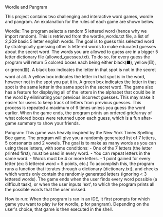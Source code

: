 Wordle and Pangram

This project contains two challenging and interactive word games, wordle and pangram. An explanation for the rules of each game are shown below.

Wordle:
The program selects a random 5 lettered word (hence why we import random). This is retrieved from the wordle_words.txt file, a list of 2,309 basic 5 letter english words. The goal is to guess this selected word by strategically guessing other 5 lettered words to make educated guesses about the secret word. The words you are allowed to guess are in a bigger 5 letter dictionary file (allowed_guesses.txt). To do so, for every guess the program will return 5 colored boxes each being either black(⬛️), yellow(🟨), or green(🟩). A black box indicates the letter in that spot is not in the secret word at all. A yellow box indicates the letter in that spot is in the word, however not in the spot you put it in. A green box indicates the letter in that spot is the same letter in the same spot in the secret word. The game also has a feature for displaying all of the letters in the alphabet that could be in the word by eliminating your previous incorrect guesses. This may make it easier for users to keep track of letters from previous guesses. This process is repeated a maximum of 6 times unless you guess the word earlier. When the game ends, the program prints an ordered grid/array of what colored boxes were returned upon each guess, which is a fun after-game summary to show your friends.

Pangram:
This game was heavily inspired by the New York Times Spelling Bee game. The program will give you a randomly generated list of 7 letters, 5 consonants and 2 vowels. The goal is to make as many words as you can using these letters, with some conditions:
	- One of the 7 letters (the letter printed first), must be used in every word.
	- You can repeat letters in the same word.
	- Words must be 4 or more letters.
	- 1 point gained for every letter (ex: 5 lettered word = 5 points, etc.)
To accomplish this, the program runs a function that iterates through a dictionary (dictionary.txt), and checks which words only contain the randomly generated letters (ignoring < 3 lettered words). The game ends when the user finds every word possible (a difficult task), or when the user inputs 'ext', to which the program prints all the possible words that the user missed.

How to run:
When the program is ran in an IDE, it first prompts for which game you want to play (w for wordle, p for pangram). Depending on the user's choice, that game is then executed in the shell.
